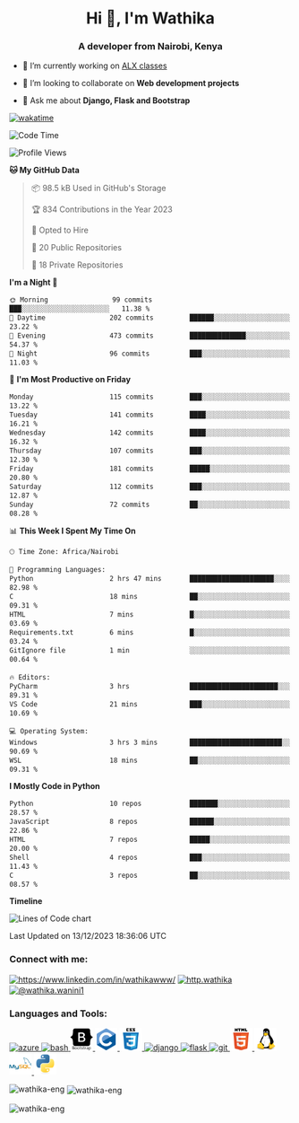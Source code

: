 <h1 align="center">Hi 👋, I'm Wathika</h1>
<h3 align="center">A developer from Nairobi, Kenya</h3>

- 🔭 I’m currently working on [ALX classes](https://www.alxafrica.com/software-engineering/)
  
- 👯 I’m looking to collaborate on **Web development projects**

- 💬 Ask me about **Django, Flask and Bootstrap**
  
[![wakatime](https://wakatime.com/badge/user/018c57df-d8be-452c-aae7-621da67d3d5c.svg)](https://wakatime.com/@018c57df-d8be-452c-aae7-621da67d3d5c)
<!--START_SECTION:waka-->
![Code Time](http://img.shields.io/badge/Code%20Time-4%20hrs%2021%20mins-blue)

![Profile Views](http://img.shields.io/badge/Profile%20Views-16-blue)

**🐱 My GitHub Data** 

> 📦 98.5 kB Used in GitHub's Storage 
 > 
> 🏆 834 Contributions in the Year 2023
 > 
> 💼 Opted to Hire
 > 
> 📜 20 Public Repositories 
 > 
> 🔑 18 Private Repositories 
 > 
**I'm a Night 🦉** 

```text
🌞 Morning                99 commits          ███░░░░░░░░░░░░░░░░░░░░░░   11.38 % 
🌆 Daytime                202 commits         ██████░░░░░░░░░░░░░░░░░░░   23.22 % 
🌃 Evening                473 commits         ██████████████░░░░░░░░░░░   54.37 % 
🌙 Night                  96 commits          ███░░░░░░░░░░░░░░░░░░░░░░   11.03 % 
```
📅 **I'm Most Productive on Friday** 

```text
Monday                   115 commits         ███░░░░░░░░░░░░░░░░░░░░░░   13.22 % 
Tuesday                  141 commits         ████░░░░░░░░░░░░░░░░░░░░░   16.21 % 
Wednesday                142 commits         ████░░░░░░░░░░░░░░░░░░░░░   16.32 % 
Thursday                 107 commits         ███░░░░░░░░░░░░░░░░░░░░░░   12.30 % 
Friday                   181 commits         █████░░░░░░░░░░░░░░░░░░░░   20.80 % 
Saturday                 112 commits         ███░░░░░░░░░░░░░░░░░░░░░░   12.87 % 
Sunday                   72 commits          ██░░░░░░░░░░░░░░░░░░░░░░░   08.28 % 
```


📊 **This Week I Spent My Time On** 

```text
🕑︎ Time Zone: Africa/Nairobi

💬 Programming Languages: 
Python                   2 hrs 47 mins       █████████████████████░░░░   82.98 % 
C                        18 mins             ██░░░░░░░░░░░░░░░░░░░░░░░   09.31 % 
HTML                     7 mins              █░░░░░░░░░░░░░░░░░░░░░░░░   03.69 % 
Requirements.txt         6 mins              █░░░░░░░░░░░░░░░░░░░░░░░░   03.24 % 
GitIgnore file           1 min               ░░░░░░░░░░░░░░░░░░░░░░░░░   00.64 % 

🔥 Editors: 
PyCharm                  3 hrs               ██████████████████████░░░   89.31 % 
VS Code                  21 mins             ███░░░░░░░░░░░░░░░░░░░░░░   10.69 % 

💻 Operating System: 
Windows                  3 hrs 3 mins        ███████████████████████░░   90.69 % 
WSL                      18 mins             ██░░░░░░░░░░░░░░░░░░░░░░░   09.31 % 
```

**I Mostly Code in Python** 

```text
Python                   10 repos            ███████░░░░░░░░░░░░░░░░░░   28.57 % 
JavaScript               8 repos             ██████░░░░░░░░░░░░░░░░░░░   22.86 % 
HTML                     7 repos             █████░░░░░░░░░░░░░░░░░░░░   20.00 % 
Shell                    4 repos             ███░░░░░░░░░░░░░░░░░░░░░░   11.43 % 
C                        3 repos             ██░░░░░░░░░░░░░░░░░░░░░░░   08.57 % 
```



**Timeline**

![Lines of Code chart](https://raw.githubusercontent.com/wathika-eng/wathika-eng/main/assets/bar_graph.png)


 Last Updated on 13/12/2023 18:36:06 UTC
<!--END_SECTION:waka-->
<h3 align="left">Connect with me:</h3>
<p align="left">
<a href="https://linkedin.com/in/https://www.linkedin.com/in/wathikawww/" target="blank"><img align="center" src="https://raw.githubusercontent.com/rahuldkjain/github-profile-readme-generator/master/src/images/icons/Social/linked-in-alt.svg" alt="https://www.linkedin.com/in/wathikawww/" height="30" width="40" /></a>
<a href="https://instagram.com/http.wathika" target="blank"><img align="center" src="https://raw.githubusercontent.com/rahuldkjain/github-profile-readme-generator/master/src/images/icons/Social/instagram.svg" alt="http.wathika" height="30" width="40" /></a>
<a href="https://medium.com/@wathika.wanini1" target="blank"><img align="center" src="https://raw.githubusercontent.com/rahuldkjain/github-profile-readme-generator/master/src/images/icons/Social/medium.svg" alt="@wathika.wanini1" height="30" width="40" /></a>
</p>

<h3 align="left">Languages and Tools:</h3>
<p align="left"> <a href="https://azure.microsoft.com/en-in/" target="_blank" rel="noreferrer"> <img src="https://www.vectorlogo.zone/logos/microsoft_azure/microsoft_azure-icon.svg" alt="azure" width="40" height="40"/> </a> <a href="https://www.gnu.org/software/bash/" target="_blank" rel="noreferrer"> <img src="https://www.vectorlogo.zone/logos/gnu_bash/gnu_bash-icon.svg" alt="bash" width="40" height="40"/> </a> <a href="https://getbootstrap.com" target="_blank" rel="noreferrer"> <img src="https://raw.githubusercontent.com/devicons/devicon/master/icons/bootstrap/bootstrap-plain-wordmark.svg" alt="bootstrap" width="40" height="40"/> </a> <a href="https://www.cprogramming.com/" target="_blank" rel="noreferrer"> <img src="https://raw.githubusercontent.com/devicons/devicon/master/icons/c/c-original.svg" alt="c" width="40" height="40"/> </a> <a href="https://www.w3schools.com/css/" target="_blank" rel="noreferrer"> <img src="https://raw.githubusercontent.com/devicons/devicon/master/icons/css3/css3-original-wordmark.svg" alt="css3" width="40" height="40"/> </a> <a href="https://www.djangoproject.com/" target="_blank" rel="noreferrer"> <img src="https://cdn.worldvectorlogo.com/logos/django.svg" alt="django" width="40" height="40"/> </a> <a href="https://flask.palletsprojects.com/" target="_blank" rel="noreferrer"> <img src="https://www.vectorlogo.zone/logos/pocoo_flask/pocoo_flask-icon.svg" alt="flask" width="40" height="40"/> </a> <a href="https://git-scm.com/" target="_blank" rel="noreferrer"> <img src="https://www.vectorlogo.zone/logos/git-scm/git-scm-icon.svg" alt="git" width="40" height="40"/> </a> <a href="https://www.w3.org/html/" target="_blank" rel="noreferrer"> <img src="https://raw.githubusercontent.com/devicons/devicon/master/icons/html5/html5-original-wordmark.svg" alt="html5" width="40" height="40"/> </a> <a href="https://www.linux.org/" target="_blank" rel="noreferrer"> <img src="https://raw.githubusercontent.com/devicons/devicon/master/icons/linux/linux-original.svg" alt="linux" width="40" height="40"/> </a> <a href="https://www.mysql.com/" target="_blank" rel="noreferrer"> <img src="https://raw.githubusercontent.com/devicons/devicon/master/icons/mysql/mysql-original-wordmark.svg" alt="mysql" width="40" height="40"/> </a> <a href="https://www.python.org" target="_blank" rel="noreferrer"> <img src="https://raw.githubusercontent.com/devicons/devicon/master/icons/python/python-original.svg" alt="python" width="40" height="40"/> </a> </p>

<p><img align="left" src="https://github-readme-stats.vercel.app/api/top-langs?username=wathika-eng&show_icons=true&locale=en&layout=compact" alt="wathika-eng" /></p>

<p>&nbsp;<img align="center" src="https://github-readme-stats.vercel.app/api?username=wathika-eng&show_icons=true&locale=en" alt="wathika-eng" /></p>

<p><img align="center" src="https://github-readme-streak-stats.herokuapp.com/?user=wathika-eng&" alt="wathika-eng" /></p>

